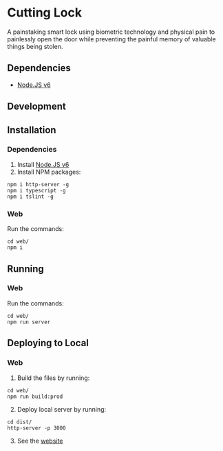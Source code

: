# Cutting Lock

A painstaking smart lock using biometric technology and physical pain to
painlessly open the door while preventing the painful memory of valuable
things being stolen.

## Dependencies

- [Node.JS v6](https://nodejs.org/en/)

## Development



## Installation

### Dependencies

1. Install [Node.JS v6](https://nodejs.org/en/)
2. Install NPM packages:

```
npm i http-server -g
npm i typescript -g
npm i tslint -g
```

### Web

Run the commands:

```
cd web/
npm i
```

## Running

### Web

Run the commands:

```
cd web/
npm run server
```

## Deploying to Local

### Web

1. Build the files by running:

```
cd web/
npm run build:prod
```

2. Deploy local server by running:

```
cd dist/
http-server -p 3000
```

3. See the [website](http://localhost:3000)
